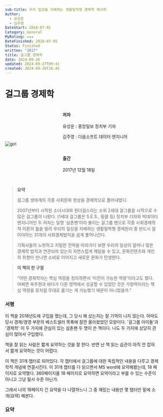 ```yaml
---
sub-title: 우리 일상을 지배하는 생활밀착형 경제학 레시피
Author:
  - 유성운
  - 김주영
DateStart: 2018-07-01
Category: General
MyRating: ★★★
DateFinished: 2018-07-05
Status: Finished
written: "2017"
title: 걸그룹 경제학
date: 2024-09-26
updated: 2024-09-27T09:41
created: 2024-09-26T16:45
---
```


# 걸그룹 경제학

<div style="display: flex; align-items: center;">
	<div style="flex: 1;">
		<img src="https://contents.kyobobook.co.kr/sih/fit-in/458x0/pdt/9788950973056.jpg" alt="girl" style="max-width: 100%; height: auto;"> 
	</div>
	<div style="flex: 2; padding-left: 2rem;"> 
		<h4>저자 </h4>
		<p>유성운 : 중앙일보 정치부 기자</p> 
		<p>김주영 : 다음소프트 데이터 엔지니어</p> 
		<br/>
		<h4>출간 </h4>
		<p>2017년 12월 18일</p> 
		<br/>
	</div> 
</div>

> **요약**
>  
> 걸그룹 생태계의 각종 사회문화 현상을 경제학으로 풀어내었다.
>
> 2007년부터 시작된 소녀시대와 원더걸스라는 소위 2세대 걸그룹을 시작으로 수많은 걸그룹이 나왔다. (1세대 걸그룹은 S.E.S., 핑클 등) 정치부 기자와 빅데이터 엔지니어인 두 저자는 일명 ‘삼촌팬’이라 불리는 걸그룹 팬으로 각종 사회경제학적 이론의 틀을 빌려 우리의 일상을 지배하는 생활밀착형 경제원리 중 반드시 알아야하는 31개의 사회경제법칙을 쉽게 풀어나간다.
>
> 기획사들의 노련하고 치밀한 전략을 따라가다 보면 우리의 일상이 얼마나 많은 경제학 법칙과 연관되어 있는지 자연스럽게 깨달을 수 있고, 문화컨텐츠와 개인의 취향이 만나면 소비로 이어지고 새로운 문화가 탄생한다.


> **이 책의 한 구절**
>
> "어떤 경제학자는 핵심 역량을 정의하면서 ‘이전이 가능한 역량’이라고도 했다. 어쩌면 옥주현과 바다가 다른 영역에서 성공할 수 있었던 것은 가창력이라는 핵심 역량을 뮤지컬 무대로 옮기는 게 가능했기 때문이 아니었을까."

### 서평
이 책을 2018년도에 구입을 했는데, 그 당시 왜 샀는지는 잘 기억이 나지 않는다.
아마도 당시 경제/경영 부문의 베스트셀러 목록에 잠깐 올라왔었던 모양이다.
'걸그룹 아이돌'과 '경제학' 이 두 가지에 관심이 있는 삼촌팬 두 명이 쓴 책이다.
나도 두 가지에 상당히 관심이 많아서 구입했다.

책을 잘 읽는 사람은 짧게 요약하는 것을 잘 한다.
반면 난 책 읽는 습관이 아직 안 잡혀서 짧게 요약하는 것이 어렵다.

이 책은 31개 챕터로 되어있다. 
각 챕터에서 걸그룹에 대한 독립적인 내용을 다루고 경제학적 개념에 연결시킨다.
이 31개 챕터를 다 읽으면서 MS word에 요약해봤는데, 18 페이지로 요약했다.
360페이지를 18 페이지로 요약하면 요약이라고 부를 수 있는 수준이 아니고 그냥 필사 수준 아닌가.

그래서 나의 18페이지 긴 요약을 다 나열하느니
그 중 재밌는 내용만 몇 챕터만 밑에 소개(요약) 해본다.

### 요약

